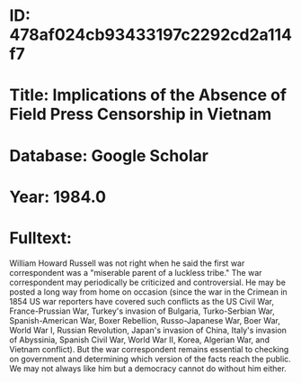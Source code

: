 # ID: 478af024cb93433197c2292cd2a114f7
# Title: Implications of the Absence of Field Press Censorship in Vietnam
# Database: Google Scholar
# Year: 1984.0
# Fulltext:
William Howard Russell was not right when he said the first war correspondent was a "miserable parent of a luckless tribe."
The war correspondent may periodically be criticized and controversial.
He may be posted a long way from home on occasion (since the war in the Crimean in 1854 US war reporters have covered such conflicts as the US Civil War, France-Prussian War, Turkey's invasion of Bulgaria, Turko-Serbian War, Spanish-American War, Boxer Rebellion, Russo-Japanese War, Boer War, World War I, Russian Revolution, Japan's invasion of China, Italy's invasion of Abyssinia, Spanish Civil War, World War II, Korea, Algerian War, and Vietnam conflict).
But the war correspondent remains essential to checking on government and determining which version of the facts reach the public.
We may not always like him but a democracy cannot do without him either.